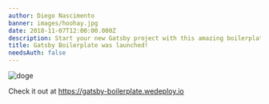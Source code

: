 ```yaml
---
author: Diego Nascimento
banner: images/hoohay.jpg
date: 2018-11-07T12:00:00.000Z
description: Start your new Gatsby project with this amazing boilerplate <3
title: Gatsby Boilerplate was launched!
needsAuth: false
---
```


![doge](/gatsby-boilerplate/images/hoohay.jpg)

Check it out at https://gatsby-boilerplate.wedeploy.io
